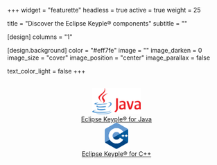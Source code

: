 +++
widget = "featurette" 
headless = true
active = true
weight = 25

title = "Discover the Eclipse Keyple® components"
subtitle = ""

[design]
  columns = "1"

[design.background]
  color = "#eff7fe"
  image = "" 
  image_darken = 0 
  image_size = "cover" 
  image_position = "center" 
  image_parallax = false 

  text_color_light = false
+++

<br>
<div class="container">
  <div class="row" style="text-align: center">
    <div class="col-sm-3"></div>
    <div class="col-sm-3">
      <a href="/components-java/overview/"><img src ="media/icon-java.svg" style="height: 60px; margin-left: auto; margin-right: auto"/><br>Eclipse Keyple® for Java</a>
    </div>
    <div class="col-sm-3">
      <a href="/components-cpp/overview/"><img src ="media/icon-cpp.svg" style="height: 60px; margin-left: auto; margin-right: auto"/><br>Eclipse Keyple® for C++</a>
    </div>
    <div class="col-sm-3"></div>
  </div>
</div>
